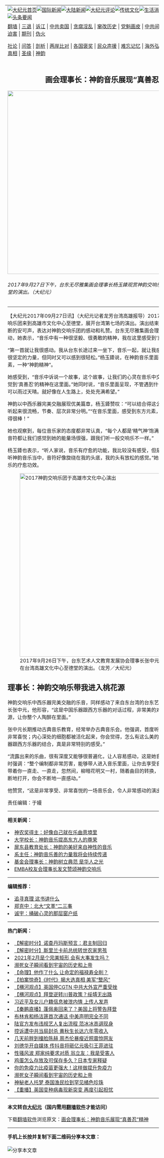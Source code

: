 <a name="1" id="1" target="_blank"></a><span id="1"></span>
<table align=center border="0"><tr><td colspan="2" VALIGN=TOP><a href="https://github.com/ujfmot367/djy/blob/master/gb/nf1351518.md#1"><img src="https://raw.githubusercontent.com/ujfmot367/www/master/t/djy/1.jpg" title="大纪元首页" alt="大纪元首页"></a><a href="https://github.com/ujfmot367/djy/blob/master/gb/n24hr.md#1"><img src="https://raw.githubusercontent.com/ujfmot367/www/master/t/djy/3.jpg" title="国际新闻" alt="国际新闻"></a><a href="https://github.com/ujfmot367/djy/blob/master/gb/nsc413.md#1"><img src="https://raw.githubusercontent.com/ujfmot367/www/master/t/djy/4.jpg" title="大陆新闻" alt="大陆新闻"></a><a href="https://github.com/ujfmot367/djy/blob/master/gb/news392.md#1"><img src="https://raw.githubusercontent.com/ujfmot367/www/master/t/djy/5.jpg" title="大纪元评论" alt="大纪元评论"></a><a href="https://github.com/ujfmot367/djy/blob/master/gb/news2007.md#1"><img src="https://raw.githubusercontent.com/ujfmot367/www/master/t/djy/6.jpg" title="传统文化" alt="传统文化"></a><a href="https://github.com/ujfmot367/djy/blob/master/gb/news2008.md#1"><img src="https://raw.githubusercontent.com/ujfmot367/www/master/t/djy/7.jpg" title="生活消费" alt="生活消费"></a><a href="https://github.com/ujfmot367/djy/blob/master/gb/ncyule.md#1"><img src="https://raw.githubusercontent.com/ujfmot367/www/master/t/djy/8.jpg" title="娱乐休闲" alt="娱乐休闲"></a><a href="https://github.com/ujfmot367/djy/blob/master/gb/nsc1002.md#1"><img src="https://raw.githubusercontent.com/ujfmot367/www/master/t/djy/9.jpg" title="健康" alt="健康"></a><a href="https://github.com/ujfmot367/djy/blob/master/gb/nf6092.md#1"><img src="https://raw.githubusercontent.com/ujfmot367/www/master/t/djy/10a.jpg" title="独家" alt="独家"></a><a href="https://github.com/ujfmot367/djy/blob/master/gb/nf4514.md#1"><img src="https://raw.githubusercontent.com/ujfmot367/www/master/t/djy/12a.jpg" title="头条要闻" alt="头条要闻"></a></td></tr>
<tr><td colspan="2" VALIGN=TOP><a target="_blank" href="https://github.com/ujfmot367/www/blob/master/README.md?zsrh#1">翻墙</a> | <a target="_blank" href="https://github.com/ujfmot367/djy/blob/master/gb/nf5657.md#1">三退</a> | <a target="_blank" href="https://github.com/ujfmot367/djy/blob/master/gb/nf6124.md#1">诉江</a> | <a target="_blank" href="https://github.com/ujfmot367/djy/blob/master/gb/nf1176117.md#1">中共卖国</a> | <a target="_blank" href="https://github.com/ujfmot367/djy/blob/master/gb/nf5773.md#1">贪腐淫乱</a> | <a target="_blank" href="https://github.com/ujfmot367/djy/blob/master/gb/nf1176115.md#1">窜改历史</a> | <a target="_blank" href="https://github.com/ujfmot367/djy/blob/master/gb/nf1176107.md#1">党魁画皮</a> | <a target="_blank" href="https://github.com/ujfmot367/djy/blob/master/gb/nf1320400.md#1">中共间谍</a> | <a target="_blank" href="https://github.com/ujfmot367/djy/blob/master/gb/nf1176114.md#1">破坏传统</a> | <a target="_blank" href="https://github.com/ujfmot367/ntdtv/blob/master/gb/prog447_1.md#1">恶贯满盈</a> | <a target="_blank" href="https://github.com/ujfmot367/djy/blob/master/gb/ncid278.md#1">人权</a> | <a target="_blank" href="https://github.com/ujfmot367/djy/blob/master/gb/nf1176111.md#1">迫害</a> | <a target="_blank" href="https://gitlab.com/szzdlab/mh-qikan/blob/master/README.md#1">期刊</a> | <a target="_blank" href="https://github.com/ujfmot367/djy/blob/master/gb/nf5562.md#1">伪火</a></p><p><a target="_blank" href="https://github.com/ujfmot367/djy/blob/master/gb/9p.md#1">社论</a> | <a target="_blank" href="https://github.com/ujfmot367/djy/blob/master/gb/nf4378.md#1">问答</a> | <a target="_blank" href="https://github.com/ujfmot367/djy/blob/master/gb/nf5792.md#1">剖析</a> | <a target="_blank" href="https://github.com/ujfmot367/djy/blob/master/gb/nf5735.md#1">两岸比对</a> | <a target="_blank" href="https://github.com/ujfmot367/djy/blob/master/gb/nf6119.md#1">各国褒奖</a> | <a target="_blank" href="https://github.com/ujfmot367/djy/blob/master/gb/nf6120.md#1">民众声援</a> | <a target="_blank" href="https://github.com/ujfmot367/djy/blob/master/gb/nf1188594.md#1">难忘记忆</a> | <a target="_blank" href="https://github.com/ujfmot367/djy/blob/master/gb/nf3180.md#1">海外弘传</a> | <a target="_blank" href="https://github.com/ujfmot367/djy/blob/master/gb/nf5410.md#1">万人上访</a> | <a target="_blank" href="https://github.com/ujfmot367/www/blob/master/README.md?zsrh#1">平台首页</a> | <a target="_blank" href="https://github.com/ujfmot367/djy/blob/master/gb/nf4386.md#1">支持</a> | <a target="_blank" href="https://github.com/ujfmot367/djy/blob/master/gb/nf4389.md#1">真相</a> | <a target="_blank" href="https://github.com/ujfmot367/djy/blob/master/gb/nf5790.md#1">圣缘</a> | <a target="_blank" href="https://github.com/ujfmot367/djy/blob/master/gb/nf4786.md#1">神韵</a></td></tr>
<tr><td VALIGN=TOP width="626"><h2 align=center>画会理事长：神韵音乐展现“真善忍”精神</h2>
<img width="600" src="https://i.epochtimes.com/assets/uploads/2017/09/1709260530281886-600x400.jpg" />
<h6>2017年9月27日下午，台东无尽雅集画会理事长杨玉鏲观赏神韵交响乐团在高雄文化中心至德堂的演出。（大纪元）
</h6>
<hr>
	<p>【大纪元2017年09月27日讯】（大纪元记者龙芳台湾高雄报导）2017年9月26日下午，<ahref="https://github.com/ujfmot367/djy/blob/master/gb/tag/%E7%A5%9E%E9%9F%B5.md#1">神韵</a>交响乐团来到<ahref="https://github.com/ujfmot367/djy/blob/master/gb/tag/%E9%AB%98%E9%9B%84%E5%B8%82%E6%96%87%E5%8C%96%E4%B8%AD%E5%BF%83.md#1">高雄市文化中心</a>至德堂，展开台湾第七场的演出。演出结束时观众用热情的掌声，不断的安可声，表达对神韵交响乐团的感动和礼赞。台东无尽雅集画会理事长杨玉鏲内心深受触动，她表示，“<ahref="https://github.com/ujfmot367/djy/blob/master/gb/tag/%E9%9F%B3%E4%B9%90.md#1">音乐</a>中有一种很坚毅、很勇敢的精神，我在这里感受到‘真善忍’的精神。”</p>
<p>“第一首就让我很感动。我从台东长途过来一坐下，<ahref="https://github.com/ujfmot367/djy/blob/master/gb/tag/%E9%9F%B3%E4%B9%90.md#1">音乐</a>一起，就让我感受到音乐中的一股很坚毅很坚定的力量，但同时又可以感到很轻松。”杨玉鏲说，在<ahref="https://github.com/ujfmot367/djy/blob/master/gb/tag/%E7%A5%9E%E9%9F%B5.md#1">神韵</a>音乐里面，她感受到一种音乐的元素，一种“神韵精神”。</p>
<p>她感受到，“音乐中诉说一个故事，这个故事，让我们的心灵在音乐中交会，而且我觉得听神韵感觉到‘真善忍’的精神在这里面。”她同时说，“音乐里面呈现，不管遇到什么样困难，只要有心，就可以雨过天晴。就好像在人生路上，处处充满希望。”</p>
<p>神韵以中西乐器完美交融展现优美篇章，杨玉鏲赞叹：“可以结合得这么好，我觉得很厉害，而且听起来很流畅，节奏、层次非常分明。”“在音乐里面，感受到东方元素，各种乐器相互呼应，就觉得很棒！”</p>
<p>她也观察到，每位音乐家的态度都非常认真，“每个人都是‘精气神’饱满，他们弹奏出来的每一个音符都让我们感觉到她的能量场很强，跟我们听一般交响乐不一样。”</p>
<p>杨玉鏲也表示，“听人家说，音乐有疗愈的功能，我比较没有感受，但是我来之前头有点痛，但在听神韵音乐当中，音符好像旋绕在我的头底，我的头有放松的感觉。”她表示亲自感受到了神韵音乐的疗愈功效。</p>
<figure id="attachment_9681938" style="width: 600px" class="wp-caption aligncenter"><ahref="https://i.epochtimes.com/assets/uploads/2017/09/1709260557291886.jpg"><img class="size-large wp-image-9681938" title="2017神韵交响乐团于高雄市文化中心演出" src="https://i.epochtimes.com/assets/uploads/2017/09/1709260557291886-600x450.jpg" alt="2017神韵交响乐团于高雄市文化中心演出" width="600" b="450" /></a><figcaption class="wp-caption-text">2017年9月26日下午，台东艺术人文教育发展协会理事长张中元观赏神韵交响乐团在台湾高雄文化中心至德堂的演出。（龙芳／大纪元）</figcaption></figure>
<h2>理事长：神韵交响乐带我进入桃花源</h2>
<p>神韵交响乐中西乐器完美交融的乐音，同样感动了来自东台湾的台东艺术人文教育发展协会理事长张中元，他形容，“这是中国乐器跟西方乐器的对话过程，非常美的对话，她带着你进入桃花源，让你整个人陶醉在里面。”</p>
<p>张中元长期推动古典音乐教育，经常举办古典音乐会。他强调，首度听到神韵音乐，“非常感动，非常喜悦；内心深处的细胞都被活化起来，你会觉得，怎么有这么美的音色出来！而且是中国乐器跟西方乐器的结合，真是非常特别的感受。”</p>
<p>“流露出来的乐曲，很有深度又能够很普遍化，让人容易感动，这是她音乐特殊性的地方”。他同时强调：“整个编制都非常厉害，能够带人进入音乐里面，让你去享受音乐的历程，你会觉得音乐带着你一直走、一直走，忽然间，柳暗花明又一村，随着曲目的转换，一扇窗户接着一扇窗户不断地打开，你会不断地一直感动。”</p>
<p>他赞赏，“这是非常享受、非常喜悦的一场音乐会，令人非常感动的演出！”</p>
<p>责任编辑：于嫚</p>
	
<hr>


<strong>相关新闻：</strong>
<li><a href="https://github.com/ujfmot367/djy/blob/master/gb/17/9/24/n9665192.md#1">神农奖得主：好像自己就在乐曲意境里</a></li>
<li><a href="https://github.com/ujfmot367/djy/blob/master/gb/17/9/25/n9665603.md#1">大学校长：神韵音乐提高东方人的尊荣</a></li>
<li><a href="https://github.com/ujfmot367/djy/blob/master/gb/17/9/25/n9665985.md#1">屏东县教育处长：神韵的美好来自神性的音乐</a></li>
<li><a href="https://github.com/ujfmot367/djy/blob/master/gb/17/9/25/n9666022.md#1">系主任：神韵音乐善的力量我将会持续传递</a></li>
<li><a href="https://github.com/ujfmot367/djy/blob/master/gb/17/9/25/n9666161.md#1">基金会理事长：神韵树立典范 是华人之光</a></li>
<li><a href="https://github.com/ujfmot367/djy/blob/master/gb/17/9/25/n9666649.md#1">EMBA校友会理事长发文赞颂神韵交响乐</a></li>
<hr>


<strong>编辑推荐：</strong>
<li><a href="https://github.com/ujfmot367/djy/blob/master/gb/19/1/5/n10955468.md?dfh#1" target="_blank">追寻真理 这书讲什么</a></li><li><a href="https://github.com/tsiac2612/djy/blob/master/gb/18/2/7/n10121258.md#1" target="_blank">郑克中：北大“文革”二三事</a></li><li><a href="https://github.com/tsiac2612/djy/blob/master/gb/10/8/2/n2983321.md#1" target="_blank">诚宇：捅破心灵的那层窗户纸</a></li>
<hr>

<strong>热门新闻：</strong>
<li><a href="https://github.com/ujfmot367/djy/blob/master/gb/21/2/4/n12733732.md#1">【解密时分】诺查丹玛斯预言：君主制回归</a></li>
<li><a href="https://github.com/ujfmot367/djy/blob/master/gb/21/2/2/n12728948.md#1">【解密时分】斯里兰卡前总统转世农家男孩</a></li>
<li><a href="https://github.com/ujfmot367/djy/blob/master/gb/21/2/2/n12727507.md#1">2021年2月是个完美矩形 会有大事发生吗？</a></li>
<li><a href="https://github.com/ujfmot367/djy/blob/master/gb/21/2/5/n12735170.md#1">濒死女子瞬间看到宇宙的历史和上帝</a></li>
<li><a href="https://github.com/ujfmot367/djy/blob/master/gb/20/12/30/n12653737.md#1">【命理】他作了什么 让命定的福禄寿全削？</a></li>
<li><a href="https://github.com/ujfmot367/djy/blob/master/gb/21/2/7/n12738087.md#1">【拍案惊奇】《时代》揭大选真相 美军“整风”</a></li>
<li><a href="https://github.com/ujfmot367/djy/blob/master/gb/21/2/7/n12738096.md#1">【横河观点】英国停CGTN 中共大外宣严重受挫</a></li>
<li><a href="https://github.com/ujfmot367/djy/blob/master/gb/21/2/6/n12736556.md#1">【横河观点】拜登逆转川普政策？绥靖无出路</a></li>
<li><a href="https://github.com/ujfmot367/djy/blob/master/gb/21/2/6/n12736566.md#1">习近平及女儿户籍信息被泄内情 上传人发声</a></li>
<li><a href="https://github.com/ujfmot367/djy/blob/master/gb/21/2/5/n12736482.md#1">【秦鹏直播】蓬佩奥回来了？美国上将警告拜登</a></li>
<li><a href="https://github.com/ujfmot367/djy/blob/master/gb/21/2/6/n12737763.md#1">布林肯和杨洁篪首次通话 中美声明完全不同</a></li>
<li><a href="https://github.com/ujfmot367/djy/blob/master/gb/21/2/5/n12736527.md#1">陆官方发布违规艺人复出流程 范冰冰高调现身</a></li>
<li><a href="https://github.com/ujfmot367/djy/blob/master/gb/21/2/7/n12739306.md#1">控诉遭中共当局封杀 黄秋生长达六年零收入</a></li>
<li><a href="https://github.com/ujfmot367/djy/blob/master/gb/21/2/5/n12736044.md#1">几天前胖到撞脸陈赫 周杰伦暴瘦近照震惊网友</a></li>
<li><a href="https://github.com/ujfmot367/djy/blob/master/gb/21/2/5/n12736214.md#1">刘德华开自媒体 传抖音将砸亿元吸引王菲进驻</a></li>
<li><a href="https://github.com/ujfmot367/djy/blob/master/gb/21/2/5/n12735138.md#1">性骚风波 郑家纯要求对质 翁立友：我是受害人</a></li>
<li><a href="https://github.com/ujfmot367/djy/blob/master/gb/21/2/6/n12737892.md#1">鸡蛋怎么存放及可保存多久？日本专家释疑</a></li>
<li><a href="https://github.com/ujfmot367/djy/blob/master/gb/21/2/6/n12737657.md#1">你的免疫力比疫苗更强大！这样做提升免疫力</a></li>
<li><a href="https://github.com/ujfmot367/djy/blob/master/gb/21/2/5/n12735170.md#1">濒死女子瞬间看到宇宙的历史和上帝</a></li>
<li><a href="https://github.com/ujfmot367/djy/blob/master/gb/21/2/7/n12738266.md#1">神秘老人托梦 泰国渔民捡到罕见橘色珍珠</a></li>
<li><a href="https://github.com/ujfmot367/djy/blob/master/gb/21/2/6/n12736591.md#1">【重播】英国变种病毒现新突变 再度引起担忧</a></li>
<hr>

<strong>本文转自<a href="https://www.epochtimes.com">大纪元</a>（国内需用<a href="https://github.com/ujfmot367/www/blob/master/README.md#8">翻墙软件</a>才能访问）</strong><p>下载<a href="https://github.com/ujfmot367/www/blob/master/README.md#8">翻墙软件</a>浏览原文：<a href="https://www.epochtimes.com/gb/17/9/26/n9672570.htm">画会理事长：神韵音乐展现“真善忍”精神</a></p><hr>

<strong>手机上长按并复制下面二维码分享本文章：</strong><br><br><img src="https://chart.apis.google.com/chart?cht=qr&chs=240x240&choe=UTF-8&chld=M|2&chl=https://github.com/ujfmot367/djy/blob/master/gb/17/9/26/n9672570.md%231" title="分享本文章"></td><td VALIGN=TOP><a href="https://github.com/ujfmot367/djy/blob/master/gb/16/1/21/n4622075.md?dfh#1" target="_blank"><img src="https://raw.githubusercontent.com/ujfmot367/djy/master/gb/300/wei-f1.jpg" title="中共的伪火骗局"  alt="中共的伪火骗局"></a><br><a href="https://github.com/ujfmot367/www/blob/master/README.md?dfh#9" target="_blank"><img src="https://raw.githubusercontent.com/ujfmot367/djy/master/gb/300/yong-h.jpg" title="永恒的见证"  alt="永恒的见证"></a><br><a href="https://github.com/ujfmot367/djy/blob/master/gb/13/9/29/n3974789.md?dfh#1" target="_blank"><img src="https://raw.githubusercontent.com/ujfmot367/djy/master/gb/300/shang-lnz.jpg" title="善良女子被中共投男牢"  alt="善良女子被中共投男牢"></a><br><a href="https://github.com/ujfmot367/djy/blob/master/gb/16/3/16/n4663449.md?dfh#1" target="_blank"><img src="https://raw.githubusercontent.com/ujfmot367/djy/master/gb/300/huo-z3.jpg" title="警卫目击活摘器官"  alt="警卫目击活摘器官"></a><br><a href="https://github.com/ujfmot367/djy/blob/master/gb/16/8/7/n8177641.md?dfh#1" target="_blank"><img src="https://raw.githubusercontent.com/ujfmot367/djy/master/gb/300/huo-z4.jpg" title="证人描述活摘恐怖"  alt="证人描述活摘恐怖"></a><br><a href="https://github.com/ujfmot367/djy/blob/master/gb/10/4/19/n2881569.md?dfh#1" target="_blank"><img src="https://raw.githubusercontent.com/ujfmot367/djy/master/gb/300/huo-z1.jpg" title="揭开活摘器官黑幕"  alt="揭开活摘器官黑幕"></a><br><a href="https://github.com/ujfmot367/djy/blob/master/gb/10/11/7/n3077476.md?dfh#1" target="_blank"><img src="https://raw.githubusercontent.com/ujfmot367/djy/master/gb/300/ma-ks.jpg" title="马克思的成魔之路"  alt="马克思的成魔之路"></a><br><a href="https://github.com/ujfmot367/djy/blob/master/gb/14/6/9/n4173977.md?dfh#1" target="_blank"><img src="https://raw.githubusercontent.com/ujfmot367/djy/master/gb/300/chang-zs.jpg" title="藏字石 蕴天机"  alt="藏字石 蕴天机"></a><br><a href="https://github.com/ujfmot367/djy/blob/master/gb/18/5/10/n10381511.md?dfh#1" target="_blank"><img src="https://raw.githubusercontent.com/ujfmot367/djy/master/gb/300/st1.jpg" title="关注3亿人三退"  alt="关注3亿人三退"></a><br><a href="https://github.com/ujfmot367/djy/blob/master/gb/18/3/21/n10237682.md?dfh#1" target="_blank"><img src="https://raw.githubusercontent.com/ujfmot367/djy/master/gb/300/jie-t.jpg" title="解体中共复兴中华"  alt="解体中共复兴中华"></a><br><a href="https://github.com/ujfmot367/djy/blob/master/gb/9/2/9/n2422991.md?dfh#1" target="_blank"><img src="https://raw.githubusercontent.com/ujfmot367/djy/master/gb/300/gao-zs.jpg" title="中共迫害良心律师"  alt="中共迫害良心律师"></a><br><a href="https://github.com/ujfmot367/djy/blob/master/gb/18/12/9/n10900044.md?dfh#1" target="_blank"><img src="https://raw.githubusercontent.com/ujfmot367/djy/master/gb/300/sj1.jpg" title="303万人举报江泽民"  alt="303万人举报江泽民"></a><br><a href="https://github.com/ujfmot367/djy/blob/master/gb/18/8/28/n10672014.md?dfh#1" target="_blank"><img src="https://raw.githubusercontent.com/ujfmot367/djy/master/gb/300/sj2.jpg" title="这些官员为何起诉江泽民"  alt="这些官员为何起诉江泽民"></a><br><a href="https://github.com/ujfmot367/djy/blob/master/gb/8/12/18/n2367165.md?dfh#1" target="_blank"><img src="https://raw.githubusercontent.com/ujfmot367/djy/master/gb/300/liangan.jpg" title="海峡两岸的强烈对比"  alt="海峡两岸的强烈对比"></a><br><a href="https://github.com/ujfmot367/djy/blob/master/gb/15/12/10/n4593139.md?dfh#1" target="_blank"><img src="https://raw.githubusercontent.com/ujfmot367/djy/master/gb/300/jia-ndzl.jpg" title="加拿大总理的贺信"  alt="加拿大总理的贺信"></a><br><a href="https://github.com/ujfmot367/djy/blob/master/gb/11/6/17/n3289382.md?dfh#1" target="_blank"><img src="https://raw.githubusercontent.com/ujfmot367/djy/master/gb/300/xiao-wd.jpg" title="探寻真相兼听则明"  alt="探寻真相兼听则明"></a><br><a href="https://github.com/ujfmot367/djy/blob/master/gb/18/10/27/n10812623.md?dfh#1" target="_blank"><img src="https://raw.githubusercontent.com/ujfmot367/djy/master/gb/300/yindu.jpg" title="印度媒体报道东方"  alt="印度媒体报道东方"></a><br><a href="https://github.com/ujfmot367/djy/blob/master/gb/18/6/9/n10469652.md?dfh#1" target="_blank"><img src="https://raw.githubusercontent.com/ujfmot367/djy/master/gb/300/xie-j.jpg" title="不一样的海外校园"  alt="不一样的海外校园"></a><br><a href="https://github.com/ujfmot367/djy/blob/master/gb/7/4/5/n1669415.md?dfh#1" target="_blank"><img src="https://raw.githubusercontent.com/ujfmot367/djy/master/gb/300/li-up.jpg" title="从大师到徒弟的传奇"  alt="从大师到徒弟的传奇"></a><br><a href="https://github.com/ujfmot367/djy/blob/master/gb/17/5/26/n9191512.md?dfh#1" target="_blank"><img src="https://raw.githubusercontent.com/ujfmot367/djy/master/gb/300/zfl2.jpg" title="亿万人与东方一本奇书"  alt="亿万人与东方一本奇书"></a><br><a href="https://github.com/ujfmot367/djy/blob/master/gb/13/11/27/n4020290.md?dfh#1" target="_blank"><img src="https://raw.githubusercontent.com/ujfmot367/djy/master/gb/300/zhen-h.jpg" title="大陆见不到的震撼场面"  alt="大陆见不到的震撼场面"></a><br><a href="https://github.com/ujfmot367/djy/blob/master/gb/15/7/17/n4482910.md?dfh#1" target="_blank"><img src="https://raw.githubusercontent.com/ujfmot367/djy/master/gb/300/dalu-sk.jpg" title="人心向善 大陆当初盛况"  alt="人心向善 大陆当初盛况"></a><br><a href="https://github.com/ujfmot367/djy/blob/master/gb/19/1/5/n10955468.md?dfh#1" target="_blank"><img src="https://raw.githubusercontent.com/ujfmot367/djy/master/gb/300/zfl1.jpg" title="追寻真理 这书讲什么"  alt="追寻真理 这书讲什么"></a><br><a href="https://github.com/ujfmot367/www/blob/master/README.md?dfh#1" target="_blank"><img src="https://raw.githubusercontent.com/ujfmot367/djy/master/gb/300/fq1.jpg" title="下载免费翻墙软件"  alt="下载免费翻墙软件"></a><br></td></tr></table>
